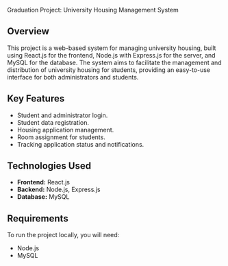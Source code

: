  Graduation Project: University Housing Management System

## Overview
This project is a web-based system for managing university housing, built using React.js for the frontend, Node.js with Express.js for the server, and MySQL for the database. The system aims to facilitate the management and distribution of university housing for students, providing an easy-to-use interface for both administrators and students.

## Key Features
- Student and administrator login.
- Student data registration.
- Housing application management.
- Room assignment for students.
- Tracking application status and notifications.

## Technologies Used
- **Frontend:** React.js
- **Backend:** Node.js, Express.js
- **Database:** MySQL

## Requirements
To run the project locally, you will need:
- Node.js
- MySQL
